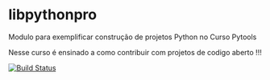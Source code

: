 # libpythonpro
Modulo para exemplificar construção de projetos Python no Curso Pytools

Nesse curso é ensinado a como contribuir com projetos de codigo aberto !!!

[![Build Status](https://travis-ci.com/joaonetoeng/libpythonpro.svg?branch=master)](https://travis-ci.com/joaonetoeng/libpythonpro)
